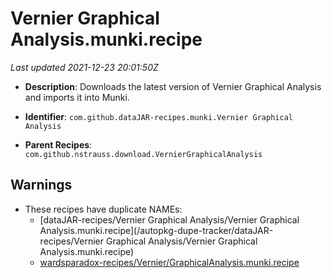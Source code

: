# Vernier Graphical Analysis.munki.recipe

_Last updated 2021-12-23 20:01:50Z_

- **Description**: Downloads the latest version of Vernier Graphical Analysis and imports it into Munki.

- **Identifier**: `com.github.dataJAR-recipes.munki.Vernier Graphical Analysis`

- **Parent Recipes**: `com.github.nstrauss.download.VernierGraphicalAnalysis`


## Warnings

- These recipes have duplicate NAMEs:
    - [dataJAR-recipes/Vernier Graphical Analysis/Vernier Graphical Analysis.munki.recipe](/autopkg-dupe-tracker/dataJAR-recipes/Vernier Graphical Analysis/Vernier Graphical Analysis.munki.recipe)
    - [wardsparadox-recipes/Vernier/GraphicalAnalysis.munki.recipe](/autopkg-dupe-tracker/wardsparadox-recipes/Vernier/GraphicalAnalysis.munki.recipe)